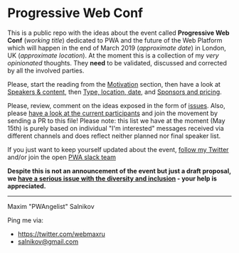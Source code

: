 # Progressive Web Conf

This is a public repo with the ideas about the event called **Progressive Web Conf** (_working title_) dedicated to PWA and the future of the Web Platform which will happen in the end of March 2019 (_approximate date_) in London, UK (_approximate location_). At the moment this is a collection of my *very opinionated* thoughts. They **need** to be validated, discussed and corrected by all the involved parties.

Please, start the reading from the [Motivation](https://github.com/webmaxru/progressive-web-conf/issues/3) section, then have a look at [Speakers & content](https://github.com/webmaxru/progressive-web-conf/issues/2), then [Type, location, date](https://github.com/webmaxru/progressive-web-conf/issues/1), and [Sponsors and pricing](https://github.com/webmaxru/progressive-web-conf/issues/4).


Please, review, comment on the ideas exposed in the form of [issues](https://github.com/webmaxru/progressive-web-conf/issues). Also, please [have a look at the current participants](https://github.com/webmaxru/progressive-web-conf/blob/master/PARTICIPANTS.md) and join the movement by sending a PR to this file! Please note: this list we have at the moment (May 15th) is purely based on individual "I'm interested" messages received via different channels and does reflect neither planned nor final speaker list.

If you just want to keep yourself updated about the event, [follow my Twitter](https://twitter.com/webmaxru) and/or join the open [PWA slack team](https://bit.ly/go-pwa-slack)

**Despite this is not an announcement of the event but just a draft proposal, we [have a serious issue with the diversity and inclusion](https://github.com/webmaxru/progressive-web-conf/issues/6) - your help is appreciated.**

---
Maxim "PWAngelist" Salnikov

Ping me via:
- https://twitter.com/webmaxru
- salnikov@gmail.com

